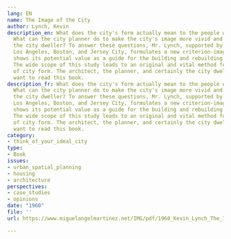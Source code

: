 ```yaml
---
lang: EN
name: The Image of the City
author: Lynch, Kevin
description_en: What does the city's form actually mean to the people who live there?
  What can the city planner do to make the city's image more vivid and memorable to
  the city dweller? To answer these questions, Mr. Lynch, supported by studies of
  Los Angeles, Boston, and Jersey City, formulates a new criterion-imageability-and
  shows its potential value as a guide for the building and rebuilding of cities.
  The wide scope of this study leads to an original and vital method for the evaluation
  of city form. The architect, the planner, and certainly the city dweller will all
  want to read this book.
description_fr: What does the city's form actually mean to the people who live there?
  What can the city planner do to make the city's image more vivid and memorable to
  the city dweller? To answer these questions, Mr. Lynch, supported by studies of
  Los Angeles, Boston, and Jersey City, formulates a new criterion-imageability-and
  shows its potential value as a guide for the building and rebuilding of cities.
  The wide scope of this study leads to an original and vital method for the evaluation
  of city form. The architect, the planner, and certainly the city dweller will all
  want to read this book.
category:
- think_of_your_ideal_city
type:
- Book
issues:
- urban_spatial_planning
- housing
- architecture
perspectives:
- case_studies
- opinions
date: "1960"
file: ''
url: https://www.miguelangelmartinez.net/IMG/pdf/1960_Kevin_Lynch_The_Image_of_The_City_book.pdf

---
```

